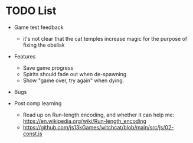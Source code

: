 # TODO List

- Game test feedback
  - it's not clear that the cat temples increase magic for the purpose of fixing the obelisk
- Features
  - Save game progress
  - Spirits should fade out when de-spawning
  - Show "game over, try again" when dying.
- Bugs


- Post comp learning
  - Read up on Run-length encoding, and whether it can help me: https://en.wikipedia.org/wiki/Run-length_encoding
  - https://github.com/js13kGames/witchcat/blob/main/src/js/02-const.js
